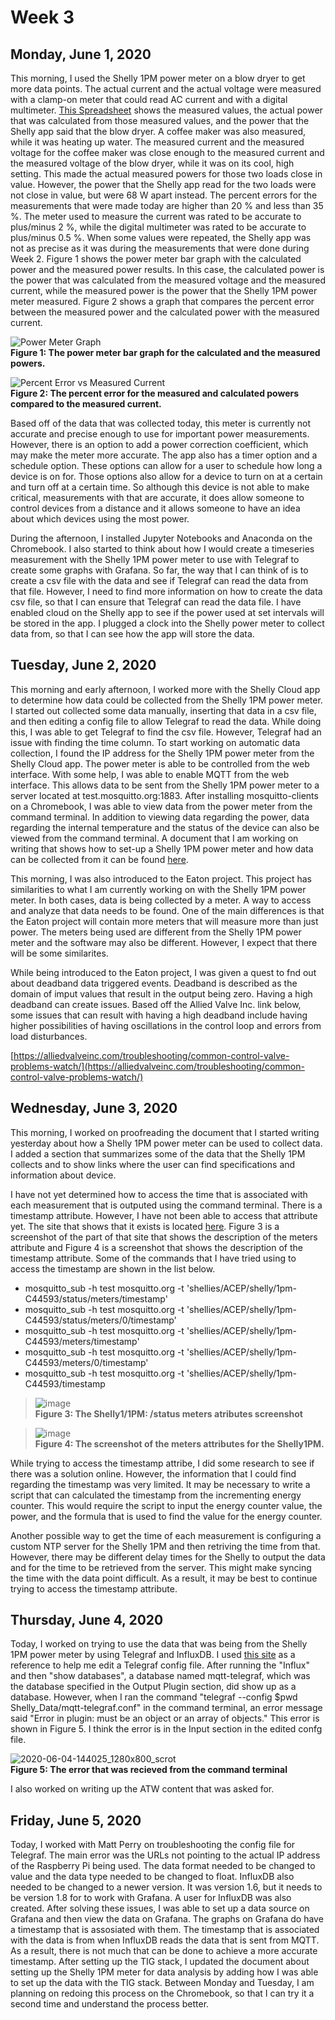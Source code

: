 # Week 3

## Monday, June 1, 2020
This morning, I used the Shelly 1PM power meter on a blow dryer to get more data points. The actual current and the actual voltage were measured with a clamp-on meter that could read AC current and with a digital multimeter. [This Spreadsheet](https://docs.google.com/spreadsheets/d/1evgPBBHH2XYcFCAERA_7hmZKDgcDnaXJryOPfYvQiyg/edit?usp=sharing) shows the measured values, the actual power that was calculated from those measured values, and the power that the Shelly app said that the blow dryer. A coffee maker was also measured, while it was heating up water. The measured current and the measured voltage for the coffee maker was close enough to the measured current and the measured voltage of the blow dryer, while it was on its cool, high setting. This made the actual measured powers for those two loads close in value. However, the power that the Shelly app read for the two loads were not close in value, but were 68 W apart instead. The percent errors for the measurements that were made today are higher than 20 % and less than 35 %. The meter used to measure the current was rated to be accurate to plus/minus 2 %, while the digital multimeter was rated to be accurate to plus/minus 0.5 %. When some values were repeated, the Shelly app was not as precise as it was during the measurements that were done during Week 2. Figure 1 shows the power meter bar graph with the calculated power and the measured power results. In this case, the calculated power is the power that was calculated from the measured voltage and the measured current, while the measured power is the power that the Shelly 1PM power meter measured. Figure 2 shows a graph that compares the percent error between the measured power and the calculated power with the measured current. 

![Power Meter Graph](https://user-images.githubusercontent.com/65566903/83470841-a3fe6d80-a42f-11ea-9259-9cc4a6128369.png) <br>
**Figure 1: The power meter bar graph for the calculated and the measured powers.** <br>

![Percent Error vs  Measured Current ](https://user-images.githubusercontent.com/65566903/83470848-a791f480-a42f-11ea-8a53-088548495b07.png) <br>
**Figure 2: The percent error for the measured and calculated powers compared to the measured current.** <br>

Based off of the data that was collected today, this meter is currently not accurate and precise enough to use for important power measurements. However, there is an option to add a power correction coefficient, which may make the meter more accurate. The app also has a timer option and a schedule option. These options can allow for a user to schedule how long a device is on for. Those options also allow for a device to turn on at a certain and turn off at a certain time. So although this device is not able to make critical,  measurements with that are accurate, it does allow someone to control devices from a distance and it allows someone to have an idea about which devices using the most power.

During the afternoon, I installed Jupyter Notebooks and Anaconda on the Chromebook. I also started to think about how I would create a timeseries measurement with the Shelly 1PM power meter to use with Telegraf to create some graphs with Grafana. So far, the way that I can think of is to create a csv file with the data and see if Telegraf can read the data from that file. However, I need to find more information on how to create the data csv file, so that I can ensure that Telegraf can read the data file. I have enabled cloud on the Shelly app to see if the power used at set intervals will be stored in the app. I plugged a clock into the Shelly power meter to collect data from, so that I can see how the app will store the data.

## Tuesday, June 2, 2020
This morning and early afternoon, I worked more with the Shelly Cloud app to determine how data could be collected from the Shelly 1PM power meter. I started out collected some data manually, inserting that data in a csv file, and then editing a config file to allow Telegraf to read the data. While doing this, I was able to get Telegraf to find the csv file. However, Telegraf had an issue with finding the time column. To start working on automatic data collection, I found the IP address for the Shelly 1PM power meter from the Shelly Cloud app. The power meter is able to be controlled from the web interface. With some help, I was able to enable MQTT from the web interface. This allows data to be sent from the Shelly 1PM power meter to a server located at test.mosquitto.org:1883. After installing mosquitto-clients on a Chromebook, I was able to view data from the power meter from the command terminal. In addition to viewing data regarding the power, data regarding the internal temperature and the status of the device can also be viewed from the command terminal. A document that I am working on writing that shows how to set-up a Shelly 1PM power meter and how data can be collected from it can be found [here](https://docs.google.com/document/d/1-RYcvCb6G0ohw3NxV3vbHoEbNhK2FrxF3Uv9_O2ZMwI/edit?usp=sharing).   

This morning, I was also introduced to the Eaton project. This project has similarities to what I am currently working on with the Shelly 1PM power meter. In both cases, data is being collected by a meter. A way to access and analyze that data needs to be found. One of the main differences is that the Eaton project will contain more meters that will measure more than just power. The meters being used are different from the Shelly 1PM power meter and the software may also be different. However, I expect that there will be some similarites.

While being introduced to the Eaton project, I was given a quest to fnd out about deadband data triggered events. Deadband is described as the domain of imput values that result in the output being zero. Having a high deadband can create issues. Based off the Allied Valve Inc. link below, some issues that can result with having a high deadband include having higher possibilities of having oscillations in the control loop and errors from load disturbances. 

[https://alliedvalveinc.com/troubleshooting/common-control-valve-problems-watch/](https://alliedvalveinc.com/troubleshooting/common-control-valve-problems-watch/)

## Wednesday, June 3, 2020
This morning, I worked on proofreading the document that I started writing yesterday about how a Shelly 1PM power meter can be used to collect data. I added a section that summarizes some of the data that the Shelly 1PM collects and to show links where the user can find specifications and information about device. 

I have not yet determined how to access the time that is associated with each measurement that is outputed using the command terminal. There is a timestamp attribute. However, I have not been able to access that attribute yet. The site that shows that it exists is located [here](https://shelly-api-docs.shelly.cloud/#shelly1-1pm-status). Figure 3 is a screenshot of the part of that site that shows the description of the meters attribute and Figure 4 is a screenshot that shows the description of the timestamp attribute. Some of the commands that I have tried using to access the timestamp are shown in the list below. 

* mosquitto_sub -h test mosquitto.org -t 'shellies/ACEP/shelly/1pm-C44593/status/meters/timestamp'
* mosquitto_sub -h test mosquitto.org -t 'shellies/ACEP/shelly/1pm-C44593/status/meters/0/timestamp'
* mosquitto_sub -h test mosquitto.org -t 'shellies/ACEP/shelly/1pm-C44593/meters/timestamp'
* mosquitto_sub -h test mosquitto.org -t 'shellies/ACEP/shelly/1pm-C44593/meters/0/timestamp'
* mosquitto_sub -h test mosquitto.org -t 'shellies/ACEP/shelly/1pm-C44593/timestamp

> ![image](https://user-images.githubusercontent.com/65566903/83698524-1f862900-a5ae-11ea-8ad4-560d8080cbd9.png) <br>
> **Figure 3: The Shelly1/1PM: /status meters atributes screenshot** <br>

> ![image](https://user-images.githubusercontent.com/65566903/83698473-fbc2e300-a5ad-11ea-8896-f5673ca8e0b6.png) <br>
> **Figure 4: The screenshot of the meters attributes for the Shelly1PM.** <br>

While trying to access the timestamp attribe, I did some research to see if there was a solution online. However, the information that I could find regarding the timestamp was very limited. It may be necessary to write a script that can calculated the timestamp from the incrementing energy counter. This would require the script to input the energy counter value, the power, and the formula that is used to find the value for the energy counter.

Another possible way to get the time of each measurement is configuring a custom NTP server for the Shelly 1PM and then retriving the time from that. However, there may be different delay times for the Shelly to output the data and for the time to be retrieved from the server. This might make syncing the time with the data point difficult. As a result, it may be best to continue trying to access the timestamp attribute. 

## Thursday, June 4, 2020
Today, I worked on trying to use the data that was being from the Shelly 1PM power meter by using Telegraf and InfluxDB. I used [this site](https://gist.github.com/anoochit/5088b20dc51492b995b2da2841515052) as a reference to help me edit a Telegraf config file. After running the "Influx" and then "show databases", a database named mqtt-telegraf, which was the database specified in the Output Plugin section, did show up as a database. However, when I ran the command "telegraf --config $pwd Shelly_Data/mqtt-telegraf.conf" in the command terminal, an error message said "Error in plugin: must be an object or an array of objects." This error is shown in Figure 5. I think the error is in the Input section in the edited confg file. 

![2020-06-04-144025_1280x800_scrot](https://user-images.githubusercontent.com/65566903/83825620-47e15680-a686-11ea-9863-f1b829e09cc0.png) <br>
**Figure 5: The error that was recieved from the command terminal**

I also worked on writing up the ATW content that was asked for. 

## Friday, June 5, 2020
Today, I worked with Matt Perry on troubleshooting the config file for Telegraf. The main error was the URLs not pointing to the actual IP address of the Raspberry Pi being used. The data format needed to be changed to value and the data type needed to be changed to float. InfluxDB also needed to be changed to a newer version. It was version 1.6, but it needs to be version 1.8 for to work with Grafana. A user for InfluxDB was also created. After solving these issues, I was able to set up a data source on Grafana and then view the data on Grafana. The graphs on Grafana do have a timestamp that is assosiated with them. The timestamp that is associated with the data is from when InfluxDB reads the data that is sent from MQTT. As a result, there is not much that can be done to achieve a more accurate timestamp. After setting up the TIG stack, I updated the document about setting up the Shelly 1PM meter for data analysis by adding how I was able to set up the data with the TIG stack. Between Monday and Tuesday, I am planning on redoing this process on the Chromebook, so that I can try it a second time and understand the process better. 

